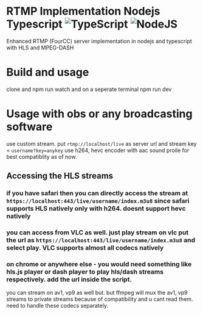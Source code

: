 # RTMP Implementation Nodejs Typescript ![TypeScript](https://img.shields.io/badge/TypeScript-007ACC?logo=typescript&logoColor=white) ![NodeJS](https://img.shields.io/badge/Node.js-339933?logo=Node.js&logoColor=white)
Enhanced RTMP (FourCC) server implementation in nodejs and typescript with HLS and MPEG-DASH

# Build and usage
clone and npm run watch and on a seperate terminal npm run dev
# Usage with obs or any broadcasting software
use custom stream. 
put `rtmp://localhost/live` as server url and stream key = `username?key=anykey`
use h264, hevc encoder with aac sound proile for best compatiblity as of now.
## Accessing the HLS streams
### if you have safari then you can directly access the stream at `https://localhost:443/live/username/index.m3u8` since safari supports HLS natively only with h264. doesnt support hevc natively
### you can access from VLC as well. just play stream on vlc put the url as `https://localhost:443/live/username/index.m3u8` and select play. VLC supports almost all codecs natively
### on chrome or anywhere else - you would need something like hls.js player or dash player to play hls/dash streams respectively. add the url inside the script.
you can stream on av1, vp9 as well but. but ffmpeg will mux the av1, vp9 streams to private streams because of compatibility and u cant read them. need to handle these codecs separately.
